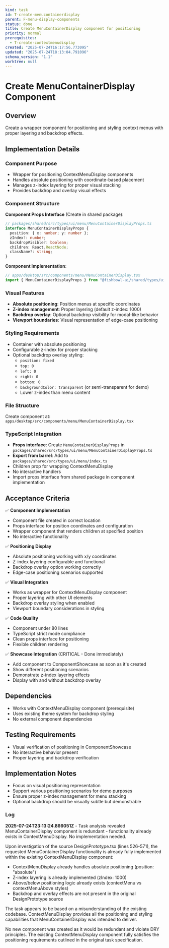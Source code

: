 ```yaml
---
kind: task
id: T-create-menucontainerdisplay
parent: F-menu-display-components
status: done
title: Create MenuContainerDisplay component for positioning
priority: normal
prerequisites:
  - T-create-contextmenudisplay
created: "2025-07-24T16:17:56.773095"
updated: "2025-07-24T18:13:04.791096"
schema_version: "1.1"
worktree: null
---
```


# Create MenuContainerDisplay Component

## Overview

Create a wrapper component for positioning and styling context menus with proper layering and backdrop effects.

## Implementation Details

### Component Purpose

- Wrapper for positioning ContextMenuDisplay components
- Handles absolute positioning with coordinate-based placement
- Manages z-index layering for proper visual stacking
- Provides backdrop and overlay visual effects

### Component Structure

**Component Props Interface** (Create in shared package):

```typescript
// packages/shared/src/types/ui/menu/MenuContainerDisplayProps.ts
interface MenuContainerDisplayProps {
  position: { x: number; y: number };
  zIndex?: number;
  backdropVisible?: boolean;
  children: React.ReactNode;
  className?: string;
}
```

**Component Implementation**:

```typescript
// apps/desktop/src/components/menu/MenuContainerDisplay.tsx
import { MenuContainerDisplayProps } from "@fishbowl-ai/shared/types/ui/menu";
```

### Visual Features

- **Absolute positioning**: Position menus at specific coordinates
- **Z-index management**: Proper layering (default z-index: 1000)
- **Backdrop overlay**: Optional backdrop visibility for modal-like behavior
- **Viewport boundaries**: Visual representation of edge-case positioning

### Styling Requirements

- Container with absolute positioning
- Configurable z-index for proper stacking
- Optional backdrop overlay styling:
  - `position: fixed`
  - `top: 0`
  - `left: 0`
  - `right: 0`
  - `bottom: 0`
  - `backgroundColor: transparent` (or semi-transparent for demo)
  - Lower z-index than menu content

### File Structure

Create component at: `apps/desktop/src/components/menu/MenuContainerDisplay.tsx`

### TypeScript Integration

- **Props interface**: Create `MenuContainerDisplayProps` in `packages/shared/src/types/ui/menu/MenuContainerDisplayProps.ts`
- **Export from barrel**: Add to `packages/shared/src/types/ui/menu/index.ts`
- Children prop for wrapping ContextMenuDisplay
- No interactive handlers
- Import props interface from shared package in component implementation

## Acceptance Criteria

✅ **Component Implementation**

- Component file created in correct location
- Props interface for position coordinates and configuration
- Wrapper component that renders children at specified position
- No interactive functionality

✅ **Positioning Display**

- Absolute positioning working with x/y coordinates
- Z-index layering configurable and functional
- Backdrop overlay option working correctly
- Edge-case positioning scenarios supported

✅ **Visual Integration**

- Works as wrapper for ContextMenuDisplay component
- Proper layering with other UI elements
- Backdrop overlay styling when enabled
- Viewport boundary considerations in styling

✅ **Code Quality**

- Component under 80 lines
- TypeScript strict mode compliance
- Clean props interface for positioning
- Flexible children rendering

✅ **Showcase Integration** (CRITICAL - Done immediately)

- Add component to ComponentShowcase as soon as it's created
- Show different positioning scenarios
- Demonstrate z-index layering effects
- Display with and without backdrop overlay

## Dependencies

- Works with ContextMenuDisplay component (prerequisite)
- Uses existing theme system for backdrop styling
- No external component dependencies

## Testing Requirements

- Visual verification of positioning in ComponentShowcase
- No interactive behavior present
- Proper layering and backdrop verification

## Implementation Notes

- Focus on visual positioning representation
- Support various positioning scenarios for demo purposes
- Ensure proper z-index management for menu stacking
- Optional backdrop should be visually subtle but demonstrable

### Log

**2025-07-24T23:13:24.866051Z** - Task analysis revealed MenuContainerDisplay component is redundant - functionality already exists in ContextMenuDisplay. No implementation needed.

Upon investigation of the source DesignPrototype.tsx (lines 526-571), the requested MenuContainerDisplay functionality is already fully implemented within the existing ContextMenuDisplay component:

- ContextMenuDisplay already handles absolute positioning (position: "absolute")
- Z-index layering is already implemented (zIndex: 1000)
- Above/below positioning logic already exists (contextMenu vs contextMenuAbove styles)
- Backdrop and overlay effects are not present in the original DesignPrototype source

The task appears to be based on a misunderstanding of the existing codebase. ContextMenuDisplay provides all the positioning and styling capabilities that MenuContainerDisplay was intended to deliver.

No new component was created as it would be redundant and violate DRY principles. The existing ContextMenuDisplay component fully satisfies the positioning requirements outlined in the original task specification.

